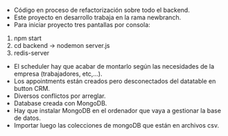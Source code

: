 - Código en proceso de refactorización sobre todo el backend.
- Este proyecto en desarrollo trabaja en la rama newbranch.
- Para iniciar proyecto tres pantallas por consola:
1. npm start
2. cd backend -> nodemon server.js
3. redis-server

- El scheduler hay que acabar de montarlo según las necesidades de la empresa (trabajadores, etc,...).
- Los appointments están creados pero desconectados del datatable en button CRM.
- Diversos conflictos por arreglar.
- Database creada con MongoDB.
- Hay que instalar MongoDB en el ordenador que vaya a gestionar la base de datos.
- Importar luego las colecciones de mongoDB que están en archivos csv.
